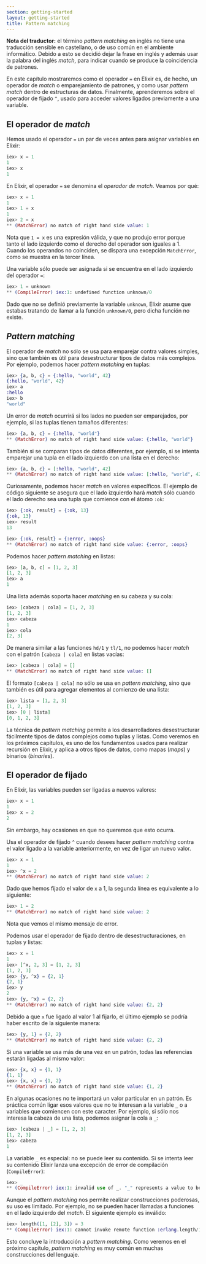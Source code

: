 ```yaml
---
section: getting-started
layout: getting-started
title: Pattern matching
---
```


**Nota del traductor:** el término _pattern matching_ en inglés no tiene una traducción sensible en castellano, o de uso común en el ambiente informático. Debido a esto se decidió dejar la frase en inglés y además usar la palabra del inglés _match_, para indicar cuando se produce la coincidencia de patrones.

En este capítulo mostraremos como el operador `=` en Elixir es, de hecho, un operador de _match_ o emparejamiento de patrones, y como usar _pattern match_ dentro de estructuras de datos. Finalmente, aprenderemos sobre el operador de fijado `^`, usado para acceder valores ligados previamente a una variable.

## El operador de _match_

Hemos usado el operador `=` un par de veces antes para asignar variables en Elixir:

```elixir
iex> x = 1
1
iex> x
1
```

En Elixir, el operador `=` se denomina el *operador de _match_*. Veamos por qué:

```elixir
iex> x = 1
1
iex> 1 = x
1
iex> 2 = x
** (MatchError) no match of right hand side value: 1
```

Nota que `1 = x` es una expresión válida, y que no produjo error porque tanto el lado izquierdo como el derecho del operador son iguales a 1. Cuando los operandos no coinciden, se dispara una excepción `MatchError`, como se muestra en la tercer línea.

Una variable sólo puede ser asignada si se encuentra en el lado izquierdo del operador `=`:

```elixir
iex> 1 = unknown
** (CompileError) iex:1: undefined function unknown/0
```

Dado que no se definió previamente la variable `unknown`, Elixir asume que estabas tratando de llamar a la función `unknown/0`, pero dicha función no existe.

## _Pattern matching_

El operador de _match_ no sólo se usa para emparejar contra valores simples, sino que también es útil para desestructurar tipos de datos más complejos. Por ejemplo, podemos hacer _pattern matching_ en tuplas:

```elixir
iex> {a, b, c} = {:hello, "world", 42}
{:hello, "world", 42}
iex> a
:hello
iex> b
"world"
```

Un error de _match_ ocurrirá si los lados no pueden ser emparejados, por ejemplo, si las tuplas tienen tamaños diferentes:

```elixir
iex> {a, b, c} = {:hello, "world"}
** (MatchError) no match of right hand side value: {:hello, "world"}
```

También si se comparan tipos de datos diferentes, por ejemplo, si se intenta emparejar una tupla en el lado izquierdo con una lista en el derecho:

```elixir
iex> {a, b, c} = [:hello, "world", 42]
** (MatchError) no match of right hand side value: [:hello, "world", 42]
```

Curiosamente, podemos hacer _match_ en valores específicos. El ejemplo de código siguiente se asegura que el lado izquierdo hará _match_ sólo cuando el lado derecho sea una tupla que comience con el átomo `:ok`:

```elixir
iex> {:ok, result} = {:ok, 13}
{:ok, 13}
iex> result
13

iex> {:ok, result} = {:error, :oops}
** (MatchError) no match of right hand side value: {:error, :oops}
```

Podemos hacer _pattern matching_ en listas:

```elixir
iex> [a, b, c] = [1, 2, 3]
[1, 2, 3]
iex> a
1
```

Una lista además soporta hacer _matching_ en su cabeza y su cola:

```elixir
iex> [cabeza | cola] = [1, 2, 3]
[1, 2, 3]
iex> cabeza
1
iex> cola
[2, 3]
```

De manera similar a las funciones `hd/1` y `tl/1`, no podemos hacer _match_ con el patrón `[cabeza | cola]` en listas vacías:

```elixir
iex> [cabeza | cola] = []
** (MatchError) no match of right hand side value: []
```

El formato `[cabeza | cola]` no sólo se usa en _pattern matching_, sino que también es útil para agregar elementos al comienzo de una lista:

```elixir
iex> lista = [1, 2, 3]
[1, 2, 3]
iex> [0 | lista]
[0, 1, 2, 3]
```

La técnica de _pattern matching_ permite a los desarrolladores desestructurar fácilmente tipos de datos complejos como tuplas y listas. Como veremos en los próximos capítulos, es uno de los fundamentos usados para realizar recursión en Elixir, y aplica a otros tipos de datos, como mapas (_maps_) y binarios (_binaries_).

## El operador de fijado

En Elixir, las variables pueden ser ligadas a nuevos valores:

```elixir
iex> x = 1
1
iex> x = 2
2
```

Sin embargo, hay ocasiones en que no queremos que esto ocurra.

Usa el operador de fijado `^` cuando desees hacer _pattern matching_ contra el valor ligado a la variable anteriormente, en vez de ligar un nuevo valor.

```elixir
iex> x = 1
1
iex> ^x = 2
** (MatchError) no match of right hand side value: 2
```

Dado que hemos fijado el valor de `x` a 1, la segunda línea es equivalente a lo siguiente:

```elixir
iex> 1 = 2
** (MatchError) no match of right hand side value: 2
```

Nota que vemos el mismo mensaje de error.

Podemos usar el operador de fijado dentro de desestructuraciones, en tuplas y listas:

```elixir
iex> x = 1
1
iex> [^x, 2, 3] = [1, 2, 3]
[1, 2, 3]
iex> {y, ^x} = {2, 1}
{2, 1}
iex> y
2
iex> {y, ^x} = {2, 2}
** (MatchError) no match of right hand side value: {2, 2}
```

Debido a que `x` fue ligado al valor 1 al fijarlo, el último ejemplo se podría haber escrito de la siguiente manera:

```elixir
iex> {y, 1} = {2, 2}
** (MatchError) no match of right hand side value: {2, 2}
```

Si una variable se usa más de una vez en un patrón, todas las referencias estarán ligadas al mismo valor:

```elixir
iex> {x, x} = {1, 1}
{1, 1}
iex> {x, x} = {1, 2}
** (MatchError) no match of right hand side value: {1, 2}
```

En algunas ocasiones no te importará un valor particular en un patrón. Es práctica común ligar esos valores que no te interesan a la variable `_` o a variables que comiencen con este caracter. Por ejemplo, si sólo nos interesa la cabeza de una lista, podemos asignar la cola a `_`:

```elixir
iex> [cabeza | _] = [1, 2, 3]
[1, 2, 3]
iex> cabeza
1
```

La variable `_` es especial: no se puede leer su contenido. Si se intenta leer su contenido Elixir lanza una excepción de error de compilación (`CompileError`):

```elixir
iex> _
** (CompileError) iex:1: invalid use of _. "_" represents a value to be ignored in a pattern and cannot be used in expressions
```

Aunque el _pattern matching_ nos permite realizar construcciones poderosas, su uso es limitado. Por ejemplo, no se pueden hacer llamadas a funciones en el lado izquierdo del _match_. El siguiente ejemplo es inválido:

```elixir
iex> length([1, [2], 3]) = 3
** (CompileError) iex:1: cannot invoke remote function :erlang.length/1 inside match
```

Esto concluye la introducción a _pattern matching_. Como veremos en el próximo capítulo, _pattern matching_ es muy común en muchas construcciones del lenguaje.